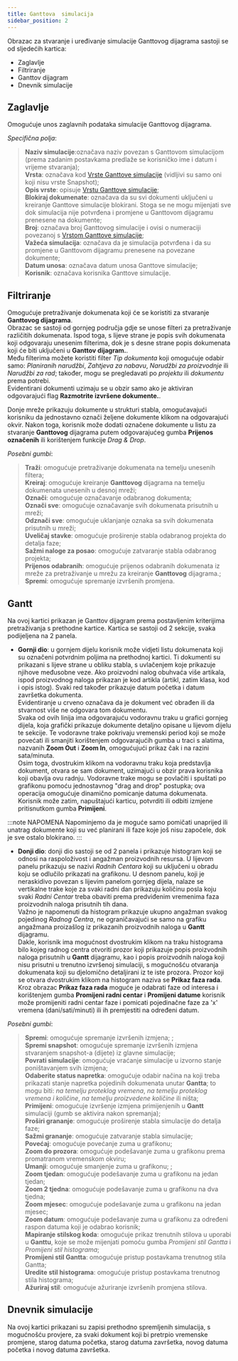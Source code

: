 ```yaml
---
title: Ganttova  simulacija
sidebar_position: 2
---
```


Obrazac za stvaranje i uređivanje simulacije Ganttovog dijagrama sastoji se od sljedećih kartica:

- Zaglavlje
- Filtriranje
- Ganttov dijagram
- Dnevnik simulacije

## Zaglavlje

Omogućuje unos zaglavnih podataka simulacije Ganttovog dijagrama.

*Specifična polja*:

> **Naziv simulacije**:označava naziv povezan s Ganttovom simulacijom (prema zadanim postavkama predlaže se korisničko ime i datum i vrijeme stvaranja);       
> **Vrsta**: označava kod [Vrste Ganttove simulacije](/docs/configurations/tables/production/crp-gantt-simulation-type) (vidljivi su samo oni koji nisu vrste Snapshot);           
> **Opis vrste**: opisuje [Vrstu Ganttove simulacije](/docs/configurations/tables/production/crp-gantt-simulation-type);        
> **Blokiraj dokumenate**: označava da su svi dokumenti uključeni u kreiranje Ganttove simulacije blokirani. Stoga se ne mogu mijenjati sve dok simulacija nije potvrđena i promjene u Ganttovom dijagramu prenesene na dokumente;   
> **Broj**: označava broj Ganttovog simulacije i ovisi o numeraciji povezanoj s [Vrstom Ganttove simulacije](/docs/configurations/tables/production/crp-gantt-simulation-type);         
> **Važeća simulacija**: označava da je simulacija potvrđena i da su promjene u Ganttovom dijagramu prenesene na povezane dokumente;       
> **Datum unosa**: označava datum unosa Ganttove simulacije;      
> **Korisnik**: označava korisnika Ganttove simulacije.      

## Filtriranje

Omogućuje pretraživanje dokumenata koji će se koristiti za stvaranje **Ganttovog dijagrama**.     
Obrazac se sastoji od gornjeg područja gdje se unose filteri za pretraživanje različitih dokumenata. Ispod toga, s lijeve strane je popis svih dokumenata koji odgovaraju unesenim filterima, dok je s desne strane popis dokumenata koji će biti uključeni u **Ganttov dijagram.**.       
Među filterima možete koristiti filter *Tip dokumenta* koji omogućuje odabir samo:  *Planiranih narudžbi*, *Zahtjeva za nabavu*, *Narudžbi za proizvodnje* ili *Narudžbi za rad*; također, mogu se pregledavati po *projektu* ili *dokumentu* prema potrebi.          
Evidentirani dokumenti uzimaju se u obzir samo ako je aktiviran odgovarajući flag **Razmotrite izvršene dokumente.**.      

Donje mreže prikazuju dokumente u strukturi stabla, omogućavajući korisniku da jednostavno označi željene dokumente klikom na odgovarajući okvir. Nakon toga, korisnik može dodati označene dokumente u listu za stvaranje **Ganttovog** dijagrama putem odgovarajućeg gumba **Prijenos označenih** ili korištenjem funkcije *Drag & Drop*.     

*Posebni gumbi*:

> **Traži**: omogućuje pretraživanje dokumenata na temelju unesenih filtera;          
> **Kreiraj**: omogućuje kreiranje **Ganttovog** dijagrama na temelju dokumenata unesenih u desnoj mreži;       
> **Označi**: omogućuje označavanje odabranog dokumenta;         
> **Označi sve**: omogućuje označavanje svih dokumenata prisutnih u mreži;       
> **Odznači sve**: omogućuje uklanjanje oznaka sa svih dokumenata prisutnih u mreži;      
> **Uveličaj stavke**: omogućuje proširenje stabla odabranog projekta do detalja faze;        
> **Sažmi naloge za posao**: omogućuje zatvaranje stabla odabranog projekta;     
> **Prijenos odabranih**: omogućuje prijenos odabranih dokumenata iz mreže za pretraživanje u mrežu za kreiranje **Ganttovog** dijagrama.;      
> **Spremi**: omogućuje spremanje izvršenih promjena.

## Gantt

Na ovoj kartici prikazan je Ganttov dijagram prema postavljenim kriterijima pretraživanja s prethodne kartice. Kartica se sastoji od 2 sekcije, svaka podijeljena na 2 panela.

- **Gornji dio**: u gornjem dijelu korisnik može vidjeti listu dokumenata koji su označeni potvrdnim poljima na prethodnoj kartici. Ti dokumenti su prikazani s lijeve strane u obliku stabla, s uvlačenjem koje prikazuje njihove međusobne veze. Ako proizvodni nalog obuhvaća više artikala, ispod proizvodnog naloga prikazan je kod artikla (artikl, zatim klasa, kod i opis istog). Svaki red također prikazuje datum početka i datum završetka dokumenta.     
Evidentiranje u crveno označava da je dokument već obrađen ili da stvarnost više ne odgovara tom dokumentu.      
Svaka od ovih linija ima odgovarajuću vodoravnu traku u grafici gornjeg dijela, koja grafički prikazuje dokumente detaljno opisane u lijevom dijelu te sekcije. Te vodoravne trake pokrivaju vremenski period koji se može povećati ili smanjiti korištenjem odgovarajućih gumba u traci s alatima, nazvanih **Zoom Out** i **Zoom In**, omogućujući prikaz čak i na razini sata/minuta.    
Osim toga, dvostrukim klikom na vodoravnu traku koja predstavlja dokument, otvara se sam dokument, uzimajući u obzir prava korisnika koji obavlja ovu radnju. Vodoravne trake mogu se povlačiti i spuštati po grafikonu pomoću jednostavnog "drag and drop" postupka; ova operacija omogućuje dinamično pomicanje datuma dokumenata.  
Korisnik može zatim, napuštajući karticu, potvrditi ili odbiti izmjene pritisnutkom gumba **Primijeni**.

:::note NAPOMENA 
Napominjemo da je moguće samo pomičati unaprijed ili unatrag dokumente koji su već planirani ili faze koje još nisu započele, dok je sve ostalo blokirano.
:::

- **Donji dio**: donji dio sastoji se od 2 panela i prikazuje histogram koji se odnosi na raspoloživost i angažman proizvodnih resursa. U lijevom panelu prikazuju se nazivi *Radnih Centara* koji su uključeni u obradu koju se odlučilo prikazati na grafikonu. U desnom panelu, koji je neraskidivo povezan s lijevim panelom gornjeg dijela, nalaze se vertikalne trake koje za svaki radni dan prikazuju količinu posla koju svaki *Radni Centar* treba obaviti prema predviđenim vremenima faza proizvodnih naloga prisutnih tih dana.       
Važno je napomenuti da histogram prikazuje ukupno angažman svakog pojedinog *Radnog Centra*, ne ograničavajući se samo na grafiku angažmana proizašlog iz prikazanih proizvodnih naloga u **Gantt** dijagramu.       
Dakle, korisnik ima mogućnost dvostrukim klikom na traku histograma bilo kojeg radnog centra otvoriti prozor koji prikazuje popis proizvodnih naloga prisutnih u **Gantt** dijagramu, kao i popis proizvodnih naloga koji nisu prisutni u trenutno izvršenoj simulaciji, s mogućnošću otvaranja dokumenata koji su djelomično detaljirani iz te iste prozora. Prozor koji se otvara dvostrukim klikom na histogram naziva se **Prikaz faza rada**.          
Kroz obrazac **Prikaz faza rada** moguće je odabrati faze od interesa i korištenjem gumba **Promijeni radni centar** i **Promijeni datume** korisnik može promijeniti radni centar faze i pomicati pojedinačne faze za 'x' vremena (dani/sati/minuti) ili ih premjestiti na određeni datum.   

*Posebni gumbi*:

> **Spremi**: omogućuje spremanje izvršenih izmjena; ;       
> **Spremi snapshot**: omogućuje spremanje izvršenih izmjena stvaranjem snapshot-a (dijete) iz glavne simulacije;       
> **Povrati simulacije**: omogućuje vraćanje simulacije u izvorno stanje poništavanjem svih izmjena;           
> **Odaberite status napretka**: omogućuje odabir načina na koji treba prikazati stanje napretka pojedinih dokumenata unutar **Gantta**; to mogu biti: *na temelju proteklog vremena*, *na temelju proteklog vremena i količine*, *na temelju proizvedene količine* ili ništa;         
> **Primijeni**: omogućuje izvršenje izmjena primijenjenih u **Gantt** simulaciji (gumb se aktivira nakon spremanja);      
> **Proširi grananje**: omogućuje proširenje stabla simulacije do detalja faze;       
> **Sažmi grananje**: omogućuje zatvaranje stabla simulacije;       
> **Povećaj**: omogućuje povećanje zuma u grafikonu;     
> **Zoom do prozora**: omogućuje podešavanje zuma u grafikonu prema promatranom vremenskom okviru;      
> **Umanji**: omogućuje smanjenje zuma u grafikonu; ;      
> **Zoom tjedan**: omogućuje podešavanje zuma u grafikonu na jedan tjedan;      
> **Zoom 2 tjedna**: omogućuje podešavanje zuma u grafikonu na dva tjedna;    
> **Zoom mjesec**: omogućuje podešavanje zuma u grafikonu na jedan mjesec;    
> **Zoom datum**: omogućuje podešavanje zuma u grafikonu za određeni raspon datuma koji je odabrao korisnik;            
> **Mapiranje stilskog koda**: omogućuje prikaz trenutnih stilova u uporabi u **Ganttu**, koje se može mijenjati pomoću gumba *Promijeni stil Gantta* i *Promijeni stil histograma*;          
> **Promijeni stil Gantta**: omogućuje pristup postavkama trenutnog stila Gantta;       
> **Uredite stil histograma**: omogućuje pristup postavkama trenutnog stila histograma;           
> **Ažuriraj stil**: omogućuje ažuriranje izvršenih promjena stilova.      

## Dnevnik simulacije

Na ovoj kartici prikazani su zapisi prethodno spremljenih simulacija, s mogućnošću provjere, za svaki dokument koji bi pretrpio vremenske promjene, starog datuma početka, starog datuma završetka, novog datuma početka i novog datuma završetka.

